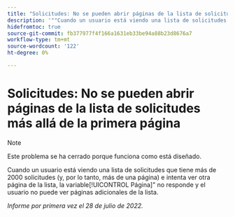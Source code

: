 ```yaml
---
title: "Solicitudes: No se pueden abrir páginas de la lista de solicitudes más allá de la primera página"
description: '""Cuando un usuario está viendo una lista de solicitudes que tiene más de 2000 solicitudes (y, por lo tanto, más de una página) e intenta ver otra página de la lista, la variable [!UICONTROL Página X] no responde y el usuario no puede ver páginas adicionales de la lista.'''
hidefromtoc: true
source-git-commit: fb377977f4f166a1631eb33be94a88b23d8676a7
workflow-type: tm+mt
source-wordcount: '122'
ht-degree: 0%

---
```



# Solicitudes: No se pueden abrir páginas de la lista de solicitudes más allá de la primera página

>[!NOTE]
>
> Este problema se ha cerrado porque funciona como está diseñado.

Cuando un usuario está viendo una lista de solicitudes que tiene más de 2000 solicitudes (y, por lo tanto, más de una página) e intenta ver otra página de la lista, la variable[!UICONTROL Página]&quot; no responde y el usuario no puede ver páginas adicionales de la lista.

_Informe por primera vez el 28 de julio de 2022._

